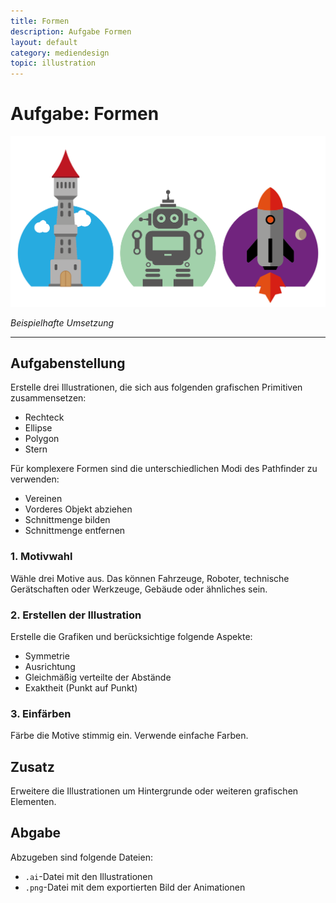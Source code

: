 ```yaml
---
title: Formen
description: Aufgabe Formen
layout: default
category: mediendesign
topic: illustration
---
```


# Aufgabe: Formen
![Beispielhafte Umsetzung](./img/umsetzung_formen.png)

_Beispielhafte Umsetzung_

--- 

## Aufgabenstellung

Erstelle drei Illustrationen, die sich aus folgenden grafischen Primitiven zusammensetzen:
- Rechteck
- Ellipse
- Polygon
- Stern

Für komplexere Formen sind die unterschiedlichen Modi des Pathfinder zu verwenden:
- Vereinen
- Vorderes Objekt abziehen
- Schnittmenge bilden
- Schnittmenge entfernen

### 1. Motivwahl
Wähle drei Motive aus. Das können Fahrzeuge, Roboter, technische Gerätschaften oder Werkzeuge, Gebäude oder ähnliches sein.

### 2. Erstellen der Illustration
Erstelle die Grafiken und berücksichtige folgende Aspekte:
- Symmetrie
- Ausrichtung
- Gleichmäßig verteilte der Abstände
- Exaktheit (Punkt auf Punkt)

### 3. Einfärben
Färbe die Motive stimmig ein. Verwende einfache Farben.

## Zusatz
Erweitere die Illustrationen um Hintergrunde oder weiteren grafischen Elementen.

## Abgabe
Abzugeben sind folgende Dateien:
- `.ai`-Datei mit den Illustrationen
- `.png`-Datei mit dem exportierten Bild der Animationen
